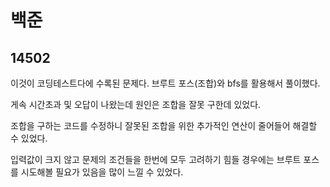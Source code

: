 # 백준

## 14502

이것이 코딩테스트다에 수록된 문제다. 브루트 포스(조합)와 bfs를 활용해서 풀이했다.

게속 시간초과 및 오답이 나왔는데 원인은 조합을 잘못 구한데 있었다.

조합을 구하는 코드를 수정하니 잘못된 조합을 위한 추가적인 연산이 줄어들어 해결할 수 있었다.

입력값이 크지 않고 문제의 조건들을 한번에 모두 고려하기 힘들 경우에는 브루트 포스를 시도해볼 필요가 있음을 많이 느낄 수 있었다.
